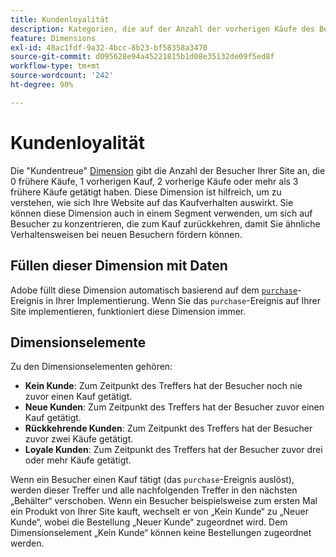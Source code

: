 ```yaml
---
title: Kundenloyalität
description: Kategorien, die auf der Anzahl der vorherigen Käufe des Besuchers basieren.
feature: Dimensions
exl-id: 48ac1fdf-9a32-4bcc-8b23-bf58358a3470
source-git-commit: d095628e94a45221815b1d08e35132de09f5ed8f
workflow-type: tm+mt
source-wordcount: '242'
ht-degree: 90%

---
```


# Kundenloyalität

Die &quot;Kundentreue&quot; [Dimension](overview.md) gibt die Anzahl der Besucher Ihrer Site an, die 0 frühere Käufe, 1 vorherigen Kauf, 2 vorherige Käufe oder mehr als 3 frühere Käufe getätigt haben. Diese Dimension ist hilfreich, um zu verstehen, wie sich Ihre Website auf das Kaufverhalten auswirkt. Sie können diese Dimension auch in einem Segment verwenden, um sich auf Besucher zu konzentrieren, die zum Kauf zurückkehren, damit Sie ähnliche Verhaltensweisen bei neuen Besuchern fördern können.

## Füllen dieser Dimension mit Daten

Adobe füllt diese Dimension automatisch basierend auf dem [`purchase`](/help/implement/vars/page-vars/events/event-purchase.md)-Ereignis in Ihrer Implementierung. Wenn Sie das `purchase`-Ereignis auf Ihrer Site implementieren, funktioniert diese Dimension immer.

## Dimensionselemente

Zu den Dimensionselementen gehören:

* **Kein Kunde**: Zum Zeitpunkt des Treffers hat der Besucher noch nie zuvor einen Kauf getätigt.
* **Neue Kunden**: Zum Zeitpunkt des Treffers hat der Besucher zuvor einen Kauf getätigt.
* **Rückkehrende Kunden**: Zum Zeitpunkt des Treffers hat der Besucher zuvor zwei Käufe getätigt.
* **Loyale Kunden**: Zum Zeitpunkt des Treffers hat der Besucher zuvor drei oder mehr Käufe getätigt.

Wenn ein Besucher einen Kauf tätigt (das `purchase`-Ereignis auslöst), werden dieser Treffer und alle nachfolgenden Treffer in den nächsten „Behälter“ verschoben. Wenn ein Besucher beispielsweise zum ersten Mal ein Produkt von Ihrer Site kauft, wechselt er von „Kein Kunde“ zu „Neuer Kunde“, wobei die Bestellung „Neuer Kunde“ zugeordnet wird. Dem Dimensionselement „Kein Kunde“ können keine Bestellungen zugeordnet werden.

